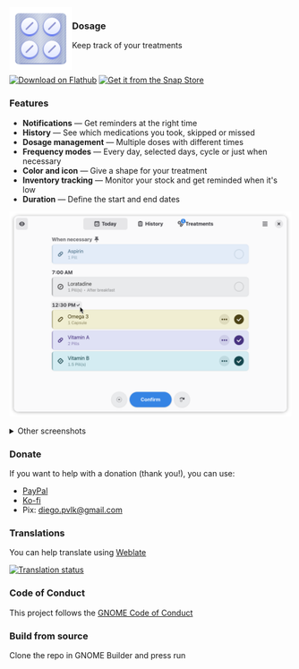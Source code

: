 <img style="vertical-align: middle;" src="data/icons/hicolor/scalable/apps/io.github.diegopvlk.Dosage.svg" width="112" height="112" align="left">

### Dosage
Keep track of your treatments

<br>

</a> <a href='https://flathub.org/apps/io.github.diegopvlk.Dosage'><img width='240' alt='Download on Flathub' src='https://flathub.org/api/badge?svg&locale=en'/></a> <a href="https://snapcraft.io/dosage-tracker">
<img height='80' alt="Get it from the Snap Store" src="https://snapcraft.io/static/images/badges/en/snap-store-black.svg" />
</a>

### Features

- **Notifications** — Get reminders at the right time
- **History** — See which medications you took, skipped or missed
- **Dosage management** — Multiple doses with different times
- **Frequency modes** — Every day, selected days, cycle or just when necessary
- **Color and icon** — Give a shape for your treatment
- **Inventory tracking** — Monitor your stock and get reminded when it's low
- **Duration** — Define the start and end dates

<p align="center"><img src="https://raw.githubusercontent.com/diegopvlk/Dosage/main/screenshots/today-light.png"/></p>

<div>
  <details>
    <summary>Other screenshots</summary><br>
      <p align="center"><img src="https://raw.githubusercontent.com/diegopvlk/Dosage/main/screenshots/preferences.png"/></p>
      <p align="center"><img style="height:700px;" src="https://raw.githubusercontent.com/diegopvlk/Dosage/main/screenshots/med-dialog-bigger.png"/></p>
      <p align="center"><img src="https://raw.githubusercontent.com/diegopvlk/Dosage/main/screenshots/today-dark.png"/></p>
  </details>
</div>

### Donate

If you want to help with a donation (thank you!), you can use:

- [PayPal](https://www.paypal.com/donate?hosted_button_id=DVL7H35GA66X6)
- [Ko-fi](https://ko-fi.com/diegopvlk)
- Pix: diego.pvlk@gmail.com

### Translations

You can help translate using [Weblate](https://hosted.weblate.org/projects/dosage/dosage/)

<a href="https://hosted.weblate.org/engage/dosage/">
  <img src="https://hosted.weblate.org/widget/dosage/dosage/multi-auto.svg" alt="Translation status" />
</a>

### Code of Conduct

This project follows the [GNOME Code of Conduct](https://conduct.gnome.org)

### Build from source

Clone the repo in GNOME Builder and press run
